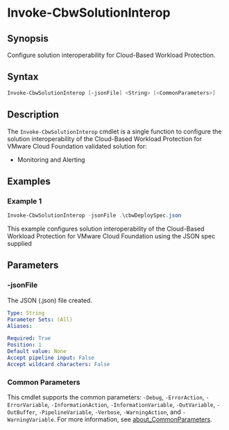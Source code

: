 # Invoke-CbwSolutionInterop

## Synopsis

Configure solution interoperability for Cloud-Based Workload Protection.

## Syntax

```powershell
Invoke-CbwSolutionInterop [-jsonFile] <String> [<CommonParameters>]
```

## Description

The `Invoke-CbwSolutionInterop` cmdlet is a single function to configure the solution interoperability of the Cloud-Based Workload Protection for VMware Cloud Foundation validated solution for:

- Monitoring and Alerting

## Examples

### Example 1

```powershell
Invoke-CbwSolutionInterop -jsonFile .\cbwDeploySpec.json
```

This example configures solution interoperability of the Cloud-Based Workload Protection for VMware Cloud Foundation using the JSON spec supplied

## Parameters

### -jsonFile

The JSON (.json) file created.

```yaml
Type: String
Parameter Sets: (All)
Aliases:

Required: True
Position: 1
Default value: None
Accept pipeline input: False
Accept wildcard characters: False
```

### Common Parameters

This cmdlet supports the common parameters: `-Debug`, `-ErrorAction`, `-ErrorVariable`, `-InformationAction`, `-InformationVariable`, `-OutVariable`, `-OutBuffer`, `-PipelineVariable`, `-Verbose`, `-WarningAction`, and `-WarningVariable`. For more information, see [about_CommonParameters](http://go.microsoft.com/fwlink/?LinkID=113216).
